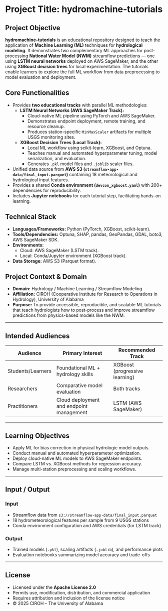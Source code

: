 # Project Title: **hydromachine-tutorials**

## Project Objective  
**hydromachine-tutorials** is an educational repository designed to teach the application of **Machine Learning (ML)** techniques for **hydrological modeling**. It demonstrates two complementary ML approaches for post-processing **National Water Model (NWM)** streamflow predictions — one using **LSTM neural networks** deployed on AWS SageMaker, and the other using **XGBoost decision trees** for local experimentation. The tutorials enable learners to explore the full ML workflow from data preprocessing to model evaluation and deployment.

## Core Functionalities  
- Provides **two educational tracks** with parallel ML methodologies:
  - **LSTM Neural Networks (AWS SageMaker Track):**  
    - Cloud-native ML pipeline using PyTorch and AWS SageMaker.  
    - Demonstrates endpoint deployment, remote training, and resource cleanup.  
    - Produces station-specific `MinMaxScaler` artifacts for multiple USGS monitoring sites.  
  - **XGBoost Decision Trees (Local Track):**  
    - Local ML workflow using scikit-learn, XGBoost, and Optuna.  
    - Teaches manual and automated hyperparameter tuning, model serialization, and evaluation.  
    - Generates `.pkl` model files and `.joblib` scaler files.  
- Unified data source from **AWS S3 (`streamflow-app-data/final_input.parquet`)** containing 18 meteorological and hydrological input features.  
- Provides a shared **Conda environment (`devcon_xgboost.yaml`)** with 200+ dependencies for reproducibility.  
- Includes **Jupyter notebooks** for each tutorial step, facilitating hands-on learning.  

## Technical Stack  
- **Languages/Frameworks:** Python (PyTorch, XGBoost, scikit-learn).  
- **Tools/Dependencies:** Optuna, SHAP, pandas, GeoPandas, GDAL, boto3, AWS SageMaker SDK.  
- **Environments:**  
  - Cloud: AWS SageMaker (LSTM track).  
  - Local: Conda/Jupyter environment (XGBoost track).  
- **Data Storage:** AWS S3 (Parquet format).  

## Project Context & Domain
- **Domain:** Hydrology / Machine Learning / Streamflow Modeling  
- **Affiliation:** CIROH (Cooperative Institute for Research to Operations in Hydrology), University of Alabama  
- **Purpose:** To provide accessible, reproducible, and scalable ML tutorials that teach hydrologists how to post-process and improve streamflow predictions from physics-based models like the NWM.

---

## Intended Audiences

| Audience          | Primary Interest                              | Recommended Track          |
|--------------------|-----------------------------------------------|-----------------------------|
| Students/Learners  | Foundational ML + hydrology skills             | XGBoost (progressive learning) |
| Researchers        | Comparative model evaluation                   | Both tracks                 |
| Practitioners      | Cloud deployment and endpoint management       | LSTM (AWS SageMaker)        |

---

## Learning Objectives
- Apply ML for bias correction in physical hydrologic model outputs.  
- Conduct manual and automated hyperparameter optimization.  
- Deploy cloud-native ML models to AWS SageMaker endpoints.  
- Compare LSTM vs. XGBoost methods for regression accuracy.  
- Manage multi-station preprocessing and scaling workflows.

---

## Input / Output

### Input
- Streamflow data from `s3://streamflow-app-data/final_input.parquet`  
- 18 hydrometeorological features per sample from 9 USGS stations  
- Conda environment configuration and AWS credentials (for LSTM track)

### Output
- Trained models (`.pkl`), scaling artifacts (`.joblib`), and performance plots  
- Evaluation notebooks summarizing model accuracy and trade-offs

---

## License
- Licensed under the **Apache License 2.0**  
- Permits use, modification, distribution, and commercial application  
- Requires attribution and inclusion of the license notice  
- © 2025 CIROH – The University of Alabama
